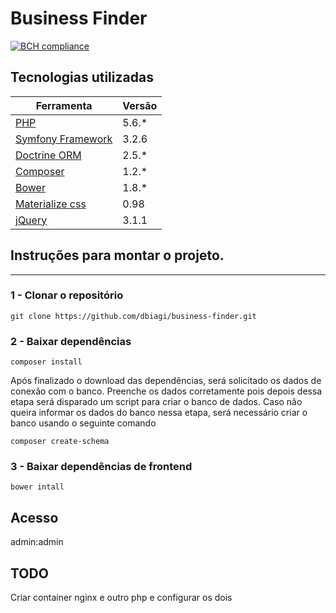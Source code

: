 Business Finder
=========

[![BCH compliance](https://bettercodehub.com/edge/badge/dbiagi/business-finder?branch=master)](https://bettercodehub.com/)

## Tecnologias utilizadas
| Ferramenta  | Versão |
| --------- | ------------- |
| [PHP](https://php.net)  | 5.6.*  |
| [Symfony Framework](https://symfony.com) | 3.2.6 |
| [Doctrine ORM](http://www.doctrine-project.org/) | 2.5.* |
| [Composer](https://getcomposer.org/)  | 1.2.*  |
| [Bower](https://bower.io/) | 1.8.* |
| [Materialize css](http://materializecss.com/) | 0.98 |
| [jQuery](https://jquery.com/) | 3.1.1 |

## Instruções para montar o projeto.
------------
### 1 - Clonar o repositório

```
git clone https://github.com/dbiagi/business-finder.git
```

### 2 - Baixar dependências

```
composer install
```
Após finalizado o download das dependências, será solicitado os dados de conexão com o banco. Preenche os dados corretamente pois depois dessa etapa será disparado um script para criar o banco de dados.
Caso não queira informar os dados do banco nessa etapa, será necessário criar o banco usando o seguinte comando

```
composer create-schema
```

### 3 - Baixar dependências de frontend

```
bower intall
```

## Acesso
admin:admin

## TODO
Criar container nginx e outro php e configurar os dois
